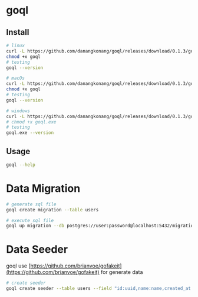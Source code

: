 # goql

## Install

```bash
# linux
curl -L https://github.com/danangkonang/goql/releases/download/0.1.3/goql_linux -o goql
chmod +x goql
# testing
goql --version

# macOs
curl -L https://github.com/danangkonang/goql/releases/download/0.1.3/goql_macOs -o goql
chmod +x goql
# testing
goql --version

# windows
curl -L https://github.com/danangkonang/goql/releases/download/0.1.3/goql_windows -o goql.exe
# chmod +x goql.exe
# testing
goql.exe --version
```

## Usage
```bash
goql --help
```
# Data Migration

```bash
# generate sql file
goql create migration --table users

# execute sql file
goql up migration --db postgres://user:password@localhost:5432/migration?sslmode=disable
```

# Data Seeder

goql use [https://github.com/brianvoe/gofakeit](https://github.com/brianvoe/gofakeit) for generate data

```bash
# create seeder
goql create seeder --table users --field "id:uuid,name:name,created_at:unixtime" --count 100
```
